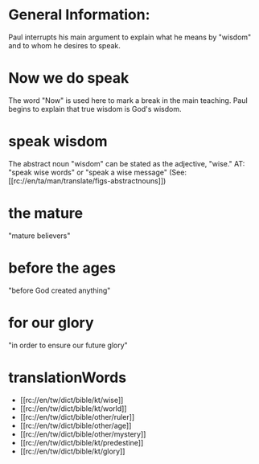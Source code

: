 # General Information:

Paul interrupts his main argument to explain what he means by "wisdom" and to whom he desires to speak.

# Now we do speak

The word "Now" is used here to mark a break in the main teaching. Paul begins to explain that true wisdom is God's wisdom.

# speak wisdom

The abstract noun "wisdom" can be stated as the adjective, "wise." AT: "speak wise words" or "speak a wise message" (See: [[rc://en/ta/man/translate/figs-abstractnouns]])

# the mature

"mature believers"

# before the ages

"before God created anything"

# for our glory

"in order to ensure our future glory"

# translationWords

* [[rc://en/tw/dict/bible/kt/wise]]
* [[rc://en/tw/dict/bible/kt/world]]
* [[rc://en/tw/dict/bible/other/ruler]]
* [[rc://en/tw/dict/bible/other/age]]
* [[rc://en/tw/dict/bible/other/mystery]]
* [[rc://en/tw/dict/bible/kt/predestine]]
* [[rc://en/tw/dict/bible/kt/glory]]